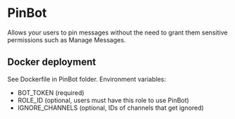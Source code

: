 # PinBot
Allows your users to pin messages without the need to grant them sensitive permissions such as Manage Messages.

## Docker deployment
See Dockerfile in PinBot folder. Environment variables:

- BOT_TOKEN (required)
- ROLE_ID (optional, users must have this role to use PinBot)
- IGNORE_CHANNELS (optional, IDs of channels that get ignored)
